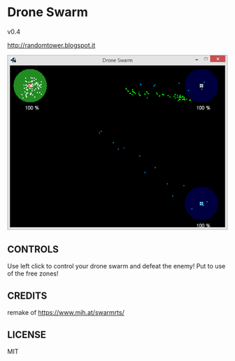 # Drone Swarm

v0.4

http://randomtower.blogspot.it

![Drone Swarm](img/0.3.png)

## CONTROLS

Use left click to control your drone swarm and defeat the enemy! 
Put to use of the free zones!


## CREDITS

remake of https://www.mjh.at/swarmrts/

## LICENSE

MIT